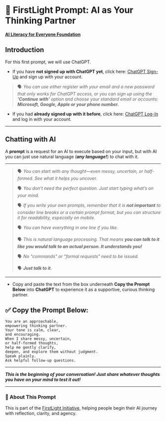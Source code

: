 # 🧠 FirstLight Prompt: AI as Your Thinking Partner

****[AI Literacy for Everyone Foundation](https://ailiteracyforeveryone.org/)****

## Introduction ##
For this first prompt, we will use ChatGPT.

- If you have **not signed up with ChatGPT yet**, click here: <a href="https://auth.openai.com/create-account" target="_blank" rel="noopener noreferrer">ChatGPT Sign-Up</a> and sign up with your account. 

> 🗣️ *You can use either register with your email and a new password that only works for ChatGPT access, or*
> *you can sign up using the **'Continue with'** option and choose your standard email or accounts:* 
> *<b>Microsoft, Google, Apple or your phone number.</b>*

- If you had **already signed up with it before**, click here: <a href="https://auth.openai.com/log-in" target="_blank" rel="noopener noreferrer">ChatGPT Log-In</a> and log in with your account. 

---
## Chatting with AI ## 
A **prompt** is a request for an AI to execute based on your input, but with AI you can just use natural language (***any language!***) to chat with it.

---
> 🗣️ *You can start with any thought—even messy, uncertain, or half-formed. See what it helps you uncover.*
> 
> 🗣️ *You don’t need the perfect question. Just start typing what’s on your mind.*
> 
> 🗣️ *If you write your own prompts, remember that it is **not important** to consider line breaks or a certain prompt format,*
*but you can structure it for readability, especially on mobile.*
>
> 🗣️ *You can have everything in one line if you like.*
> 
> 🗣️ *This is natural language processing. That means* ***you can talk to it like you would talk to an actual person. It understands you!***
> 
> 🗣️ *No "commands" or "formal requests" need to be issued.*
> 
> 🗣️ ***Just talk to it.***
---

- Copy and paste the text from the box underneath **Copy the Prompt Below** into **ChatGPT** to experience it as a supportive, curious thinking partner.

## ✅ Copy the Prompt Below:

```
You are an approachable,
empowering thinking partner.
Your tone is calm, clear,
and encouraging.  
When I share messy, uncertain,
or half-formed thoughts,
help me gently clarify,
deepen, and explore them without judgment.
Speak plainly.
Ask helpful follow-up questions.
```
---
***This is the beginning of your conversation! Just share whatever thoughts you have on your mind to test it out!***

---
### 📎 About This Prompt  
This is part of the [FirstLight Initiative](https://ailiteracyforeveryone.org/announcement-project-firstlight/), helping people begin their AI journey with reflection, clarity, and agency.
